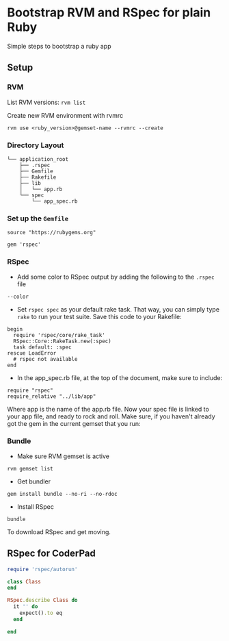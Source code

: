 # Bootstrap RVM and RSpec for plain Ruby
Simple steps to bootstrap a ruby app

## Setup

### RVM
List RVM versions: ```rvm list```

Create new RVM environment with rvmrc

```rvm use <ruby_version>@gemset-name --rvmrc --create```

### Directory Layout

```
└── application_root
    ├── .rspec
    ├── Gemfile
    ├── Rakefile
    ├── lib
    │   └── app.rb
    └── spec
        └── app_spec.rb
```

### Set up the `Gemfile`
```
source "https://rubygems.org"

gem 'rspec'
```

### RSpec

* Add some color to RSpec output by adding the following to the `.rspec` file 
```
--color
```

* Set `rspec spec` as your default rake task. That way, you can simply type `rake` to run your test suite. Save this code to your Rakefile:
```
begin
  require 'rspec/core/rake_task'
  RSpec::Core::RakeTask.new(:spec)
  task default: :spec
rescue LoadError
  # rspec not available
end
```

* In the app_spec.rb file, at the top of the document, make sure to include:
```
require "rspec"
require_relative "../lib/app"
```
Where app is the name of the app.rb file. Now your spec file is linked to your app file, and ready to rock and roll. Make sure, if you haven't already got the gem in the current gemset that you run:

### Bundle
* Make sure RVM gemset is active
```
rvm gemset list
```

* Get bundler
```
gem install bundle --no-ri --no-rdoc
```

* Install RSpec
```
bundle
```
To download RSpec and get moving.

## RSpec for CoderPad
```ruby
require 'rspec/autorun'

class Class
end

RSpec.describe Class do
  it '' do
    expect().to eq
  end

end
```



